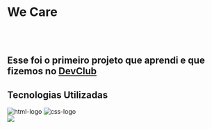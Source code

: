 <h1>We Care</h1>
<br>
<br>
<h2>Esse foi o primeiro projeto que aprendi e que fizemos no <a href=https://www.devclub.com.br>DevClub</a></h2>
<h2>Tecnologias Utilizadas</h2>
  <img src="https://img.shields.io/badge/HTML5-E34F26?style=for-the-badge&logo=html5&logoColor=white" alt="html-logo" />
  <img src="https://img.shields.io/badge/CSS3-1572B6?style=for-the-badge&logo=css3&logoColor=white" alt="css-logo" />
  <br>

<img src="https://github.com/cristianorrm-boop/We-Care/blob/master/desktop.We%20Care.png?raw=true" />
  


